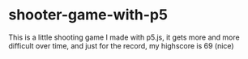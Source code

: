# shooter-game-with-p5
This is a little shooting game I made with p5.js, it gets more and more difficult over time, and just for the record, my highscore is 69 (nice)
